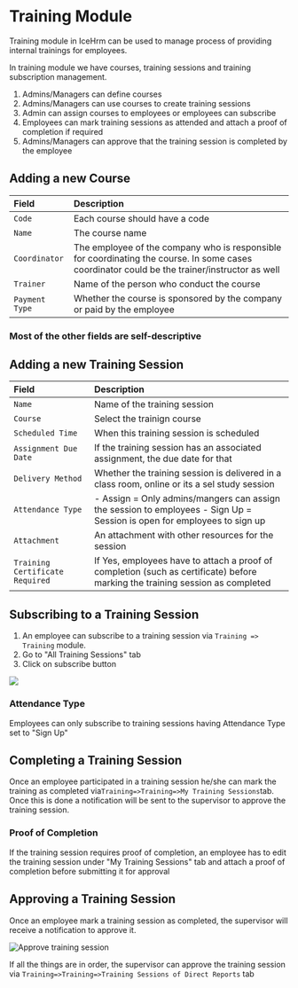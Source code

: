 # Training Module

Training module in IceHrm can be used to manage process of providing internal trainings for employees.

In training module we have courses, training sessions and training subscription management.

1. Admins/Managers can define courses
2. Admins/Managers can use courses to create training sessions
3. Admin can assign courses to employees or employees can subscribe
4. Employees can mark training sessions as attended and attach a proof of completion if required
5. Admins/Managers can approve that the training session is completed by the employee

## Adding a new Course

| Field | Description |
| :--- | :--- |
| `Code` |  Each course should have a code |
| `Name` |  The course name |
| `Coordinator` |  The employee of the company who is responsible for coordinating the course. In some cases coordinator could be the trainer/instructor as well |
| `Trainer` |  Name of the person who conduct the course |
| `Payment Type` |  Whether the course is sponsored by the company or paid by the employee |

### Most of the other fields are self-descriptive

## Adding a new Training Session

| Field | Description |
| :--- | :--- |
| `Name` |  Name of the training session |
| `Course` |  Select the trainign course |
| `Scheduled Time` |  When this training session is scheduled |
| `Assignment Due Date` |  If the training session has an associated assignment, the due date for that |
| `Delivery Method` |  Whether the training session is delivered in a class room, online or its a sel study session |
| `Attendance Type` |  - Assign = Only admins/mangers can assign the session to employees - Sign Up = Session is open for employees to sign up |
| `Attachment` |  An attachment with other resources for the session |
| `Training Certificate Required` |  If Yes, employees have to attach a proof of completion \(such as certificate\) before marking the training session as completed |

## Subscribing to a Training Session

1. An employee can subscribe to a training session via `Training => Training` module.
2. Go to "All Training Sessions" tab
3. Click on subscribe button

![](https://icehrm.s3.amazonaws.com/images/blog-images/employee_training_sessions.png)

### Attendance Type

Employees can only subscribe to training sessions having Attendance Type set to "Sign Up"

## Completing a Training Session

Once an employee participated in a training session he/she can mark the training as completed via`Training=>Training=>My Training Sessions`tab. Once this is done a notification will be sent to the supervisor to approve the training session.

### Proof of Completion

If the training session requires proof of completion, an employee has to edit the training session under "My Training Sessions" tab and attach a proof of completion before submitting it for approval

## Approving a Training Session

Once an employee mark a training session as completed, the supervisor will receive a notification to approve it.

![Approve training session](https://icehrm.s3.amazonaws.com/images/blog-images/approve_training_session.png)

If all the things are in order, the supervisor can approve the training session via `Training=>Training=>Training Sessions of Direct Reports` tab

